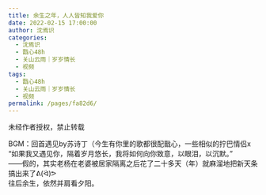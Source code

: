 ```yaml
---
title: 余生之年，人人皆知我爱你
date: 2022-02-15 17:00:00
author: 沈焉识
categories: 
  - 沈焉识
  - 戬心48h
  - 关山云雨｜岁岁情长
  - 视频
tags: 
  - 戬心48h
  - 关山云雨｜岁岁情长
  - 视频
permalink: /pages/fa82d6/
---
```


<iframeComp ihtml="https://player.bilibili.com/player.html?aid=211464400&cid=&page=1&danmaku=1&high_quality=1"></iframeComp>

未经作者授权，禁止转载

BGM：回首遇见by苏诗丁（今生有你里的歌都很配戬心，一些相似的拧巴情侣x  
“如果我又遇见你，隔着岁月悠长，我将如何向你致意，以眼泪，以沉默。”  
——假的，其实老杨在老婆被居家隔离之后花了二十多天（年）就麻溜地把新天条搞出来了ᕕ(ᐛ)ᕗ  
往后余生，依然并肩看夕阳。

<!-- more -->
